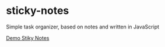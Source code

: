 # sticky-notes
Simple task organizer, based on notes and written in JavaScript

[Demo Stiky Notes](https://objective-mcnulty-cfd26d.netlify.com/)